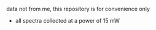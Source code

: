 data not from me, this repository is for convenience only
* all spectra collected at a power of 15 mW
